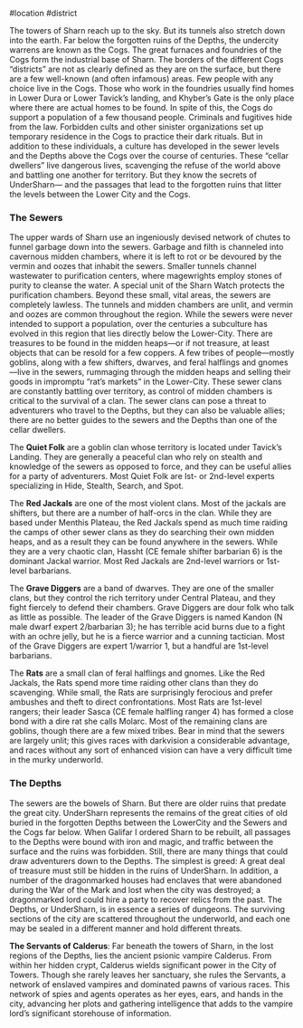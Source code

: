 #location #district 

The towers of Sharn reach up to the sky. But its tunnels also stretch down into the earth. Far below the forgotten ruins of the Depths, the undercity warrens are known as the Cogs. The great furnaces and foundries of the Cogs form the industrial base of Sharn. The borders of the different Cogs “districts” are not as clearly defined as they are on the surface, but there are a few well-known (and often infamous) areas. Few people with any choice live in the Cogs. Those who work in the foundries usually find homes in Lower Dura or Lower Tavick’s landing, and Khyber’s Gate is the only place where there are actual homes to be found. In spite of this, the Cogs do support a population of a few thousand people. Criminals and fugitives hide from the law. Forbidden cults and other sinister organizations set up temporary residence in the Cogs to practice their dark rituals. But in addition to these individuals, a culture has developed in the sewer levels and the Depths above the Cogs over the course of centuries. These “cellar dwellers” live dangerous lives, scavenging the refuse of the world above and battling one another for territory. But they know the secrets of UnderSharn— and the passages that lead to the forgotten ruins that litter the levels between the Lower City and the Cogs.

### **The Sewers**

The upper wards of Sharn use an ingeniously devised network of chutes to funnel garbage down into the sewers. Garbage and filth is channeled into cavernous midden chambers, where it is left to rot or be devoured by the vermin and oozes that inhabit the sewers. Smaller tunnels channel wastewater to purification centers, where magewrights employ stones of purity to cleanse the water. A special unit of the Sharn Watch protects the purification chambers. Beyond these small, vital areas, the sewers are completely lawless. The tunnels and midden chambers are unlit, and vermin and oozes are common throughout the region.
While the sewers were never intended to support a population, over the centuries a subculture has evolved in this region that lies directly below the Lower-City. There are treasures to be found in the midden heaps—or if not treasure, at least objects that can be resold for a few coppers. A few tribes of people—mostly goblins, along with a few shifters, dwarves, and feral halflings and gnomes—live in the sewers, rummaging through the midden heaps and selling their goods in impromptu “rat’s markets” in the Lower-City. These sewer clans are constantly battling over territory, as control of midden chambers is critical to the survival of a clan. The sewer clans can pose a threat to adventurers who travel to the Depths, but they can also be valuable allies; there are no better guides to the sewers and the Depths than one of the cellar dwellers.

The **Quiet Folk** are a goblin clan whose territory is located under Tavick’s Landing. They are generally a peaceful clan who rely on stealth and knowledge of the sewers as opposed to force, and they can be useful allies for a party of adventurers. Most Quiet Folk are Ist- or 2nd-level experts specializing in Hide, Stealth, Search, and Spot.

The **Red Jackals** are one of the most violent clans. Most of the jackals are shifters, but there are a number of half-orcs in the clan. While they are based under Menthis Plateau, the Red Jackals spend as much time raiding the camps of other sewer clans as they do searching their own midden heaps, and as a result they can be found anywhere in the sewers. While they are a very chaotic clan, Hassht (CE female shifter barbarian 6) is the dominant Jackal warrior. Most Red Jackals are 2nd-level warriors or 1st-level barbarians.

The **Grave Diggers** are a band of dwarves. They are one of the smaller clans, but they control the rich territory under Central Plateau, and they fight fiercely to defend their chambers. Grave Diggers are dour folk who talk as little as possible. The leader of the Grave Diggers is named Kandon (N male dwarf expert 2/barbarian 3); he has terrible acid burns due to a fight with an ochre jelly, but he is a fierce warrior and a cunning tactician. Most of the Grave Diggers are expert 1/warrior 1, but a handful are 1st-level barbarians.

The **Rats** are a small clan of feral halflings and gnomes. Like the Red Jackals, the Rats spend more time raiding other clans than they do scavenging. While small, the Rats are surprisingly ferocious and prefer ambushes and theft to direct confrontations. Most Rats are 1st-level rangers; their leader Sasca (CE female halfling ranger 4) has formed a close bond with a dire rat she calls Molarc. Most of the remaining clans are goblins, though there are a few mixed tribes. Bear in mind that the sewers are largely unlit; this gives races with darkvision a considerable advantage, and races without any
sort of enhanced vision can have a very difficult time in the murky underworld.

### **The Depths**

The sewers are the bowels of Sharn. But there are older ruins that predate the great city. UnderSharn represents the remains of the great cities of old buried in the forgotten Depths between the LowerCity and the Sewers and the Cogs far below.
When Galifar I ordered Sharn to be rebuilt, all passages to the Depths were bound with iron and magic, and traffic between the surface and the ruins was forbidden. Still, there are many things that could draw adventurers down to the Depths. The simplest is greed: A great deal of treasure must still be hidden in the ruins of UnderSharn. In addition, a number of the dragonmarked houses had enclaves that were abandoned during the War of the Mark and lost when the city was destroyed; a dragonmarked lord could hire a party to recover relics from the past.
The Depths, or UnderSharn, is in essence a series of dungeons. The surviving sections of the city are scattered throughout the underworld, and each one may be sealed in a different manner and hold different threats.

**The Servants of Calderus**: Far beneath the towers of Sharn, in the lost regions of the Depths, lies the ancient psionic vampire Calderus. From within her hidden crypt, Calderus wields significant power in the City of Towers. Though she rarely leaves her sanctuary, she rules the Servants, a network of enslaved vampires and dominated pawns of various races. This network of spies and agents operates as her eyes, ears, and hands in the city, advancing her plots and gathering intelligence that adds to the vampire lord’s significant storehouse of information.